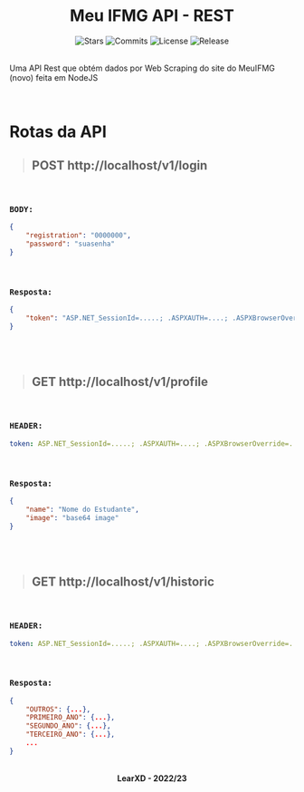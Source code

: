<h1 align="center">Meu IFMG API - REST</h1>

<div align="center">
    <img src="https://img.shields.io/github/stars/LearXD/MeuIFMGApi?style=social" alt="Stars">
    <img src="https://img.shields.io/github/commit-activity/m/LearXD/MeuIFMGApi" alt="Commits">
    <img src="https://img.shields.io/github/license/LearXD/MeuIFMGApi" alt="License">
    <img src="https://img.shields.io/github/v/release/LearXD/MeuIFMGApi" alt="Release">
</div>
<br>


Uma API Rest que obtém dados por Web Scraping do site do MeuIFMG (novo) feita em NodeJS

<br>


# Rotas da API

> ## POST http://localhost/v1/login

<br>

### `BODY:` 

```json
{
    "registration": "0000000",
    "password": "suasenha"
}
```

<br>

### `Resposta:`
```json
{
    "token": "ASP.NET_SessionId=.....; .ASPXAUTH=....; .ASPXBrowserOverride=....; RedirectUrlContexto=https://meu.ifmg.edu.br:443/EducaMobile/Educacional/EduAluno/EduNotasFaltasEtapa?tp=A; EduTipoUser=A"
}
```


<br>
<br>

> ## GET http://localhost/v1/profile

<br>

### `HEADER:` 

```yaml
token: ASP.NET_SessionId=.....; .ASPXAUTH=....; .ASPXBrowserOverride=....; RedirectUrlContexto=https://meu.ifmg.edu.br:443/EducaMobile/Educacional/EduAluno/EduNotasFaltasEtapa?tp=A; EduTipoUser=A
```

<br>

### `Resposta:`
```json
{
    "name": "Nome do Estudante",
    "image": "base64 image"
}
```


<br>
<br>

> ## GET http://localhost/v1/historic

<br>

### `HEADER:` 

```yaml
token: ASP.NET_SessionId=.....; .ASPXAUTH=....; .ASPXBrowserOverride=....; RedirectUrlContexto=https://meu.ifmg.edu.br:443/EducaMobile/Educacional/EduAluno/EduNotasFaltasEtapa?tp=A; EduTipoUser=A
```

<br>

### `Resposta:`
```json
{
    "OUTROS": {...},
    "PRIMEIRO_ANO": {...},
    "SEGUNDO_ANO": {...},
    "TERCEIRO_ANO": {...},
    ...
}
```

<br>

<div align="center">
    <b>LearXD - 2022/23</b>
</div>